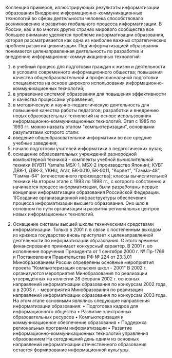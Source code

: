 Коллекция примеров, иллюстрирующих результаты информатизации образования 
Внедрение информационно-коммуникационных технологий во сферы деятельности человека способствовало возникновению и развитию глобального процесса информатизации. В России, как и во многих других странах мирового сообщества все большее внимание уделяется проблеме информатизации образования, которая рассматривается как одна из наиболее важных стратегических проблем развития цивилизации. Под информатизацией образования понимается целенаправленная деятельность по разработке и внедрению информационно-коммуникационных технологий:
1.	в учебный процесс для подготовки граждан к жизни и деятельности в условиях современного информационного общества; повышения качества общеобразовательной и профессиональной подготовки специалистов на основе широкого использования информационно-коммуникационных технологий;
2.	в управление системой образования для повышения эффективности и качества процессами управления;
3.	в методическую и научно-педагогическую деятельность для повышения качества работы педагогов; разработки и внедрению новых образовательных технологий на основе использования информационно-коммуникационных технологий.
Этап с 1985 по 1993 гг. можно назвать этапом "компьютеризации", основными результатами которого стали:
1.	введение общеобразовательной информатики во все средние учебные заведения;
2.	начало подготовки учителей информатики в педагогических вузах;
3.	оснащение образовательных учреждений разнородной компьютерной техникой - комплекты учебной вычислительной техники (КУВТ) Yamaha MSX-1, MSX-2 (производство Японии); КУВТ ДВК-1, ДВК-3, УКНЦ, Агат, БК-0010, БК-0011, "Корвет", "Гамма-48", "Гамма-64" (отечественного производства); классы вычислительной техники
На втором этапе с 1993 по 1998 гг., с которого собственно и начинается процесс информатизации, были разработаны первые концепции информатизации образования Российской Федерации. 
1)Создание организационной инфраструктуры обеспечения процесса информатизации высшего образования. Оно шло в основном по пути организации и развития региональных центров новых информационных технологий.
2) Оснащение системы высшей школы техническими средствами информатизации.
Только в 2001 г. в связи с постепенным выходом из кризиса государство вновь приступает к целенаправленной деятельности по информатизации образования. С этого времени финансирование принимает конкурсный характер.
В 2001 г. во исполнение поручения Президента от 1 сентября 2000 г. № Пр-1769 и Постановления Правительства РФ № 224 от 23.3.01 Минобразованием России определены основные мероприятия проекта "Компьютеризация сельских школ - 2001"
В 2002 г. организуются мероприятия Минобразования по реализации утвержденных на коллегии 28 февраля 2002 г. основных направлений информатизации образования по конкурсам 2002 года, а в 2003 г. - мероприятия Минобразования по реализации направлений информатизации образования по конкурсам 2003 года.
На этом этапе основными являлись следующие направления информатизации образования:
•	Подготовка кадров для информационного общества
•	Развитие электронных образовательных ресурсов
•	Компьютеризация и коммуникационное обеспечение образования
•	Поддержка региональных программ информатизации
•	Развитие информационно-коммуникационных технологий управления образованием
На сегодняшний день одним из основных направлений информатизации отечественного образования остается формирование информационной культуры.
